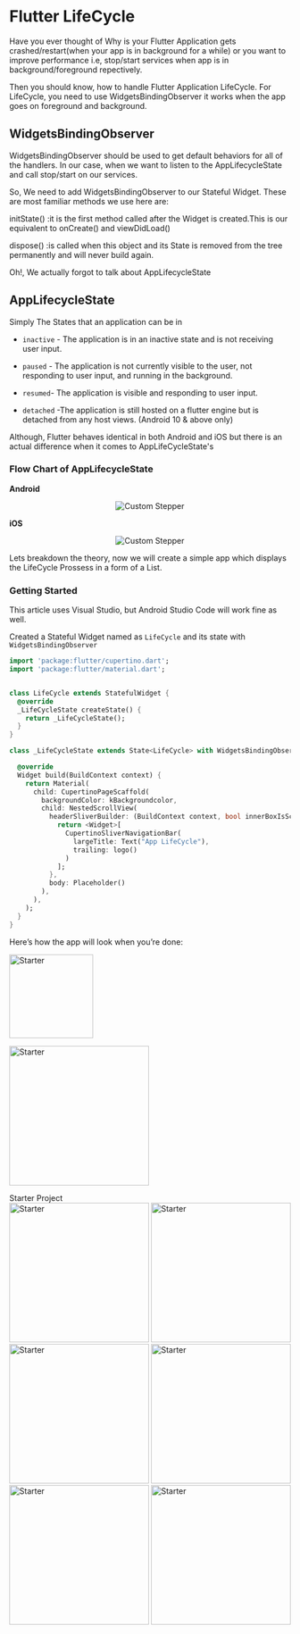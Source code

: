 
# Flutter LifeCycle

Have you ever thought of Why is your Flutter Application gets crashed/restart(when your app is in background for a while) or you want to improve performance  i.e, stop/start services when app is in background/foreground repectively.

Then you should know, how to handle Flutter Application LifeCycle. For LifeCycle, you need to use  WidgetsBindingObserver  it works when the app goes on foreground and background.

## WidgetsBindingObserver

WidgetsBindingObserver should be used to get default behaviors for all of the handlers. In our case, when we want to listen to the AppLifecycleState and call stop/start on our services.

So, We need to add WidgetsBindingObserver to our Stateful Widget. These are most familiar methods we use here are:


initState() :it is the first method called after the Widget is created.This is our equivalent to onCreate() and viewDidLoad()

dispose() :is called when this object and its State is removed from the tree permanently and will never build again.

Oh!, We actually forgot to talk about AppLifecycleState

## AppLifecycleState 

Simply The States that an application can be in

- `inactive` - The application is in an inactive state and is not receiving user input.

- `paused` - The application is not currently visible to the user, not responding to user input, and running in the background.

- `resumed`- The application is visible and responding to user input.

- `detached` -The application is still hosted on a flutter engine but is detached from any host views. (Android 10 & above only)

Although, Flutter behaves identical in both Android and iOS but there is an actual difference when it comes to AppLifeCycleState's

### Flow Chart of AppLifecycleState

**Android**
<p align="center">
<img src="images/FlutterAndroidAppLifeCycle.png" alt="Custom Stepper" >
</a>
</p>

**iOS**
<p align="center">
<img src="images/FlutteriOSAppLifeCycle.png" alt="Custom Stepper" >
</a>
</p>

Lets breakdown the theory, now we will create a simple app which displays the LifeCycle Prossess in a form of a List.

### Getting Started

This article uses Visual Studio, but Android Studio Code will work fine as well.

Created a Stateful Widget named as `LifeCycle` and its state with `WidgetsBindingObserver` 

```dart
import 'package:flutter/cupertino.dart';
import 'package:flutter/material.dart';


class LifeCycle extends StatefulWidget {
  @override
  _LifeCycleState createState() {
    return _LifeCycleState();
  }
}

class _LifeCycleState extends State<LifeCycle> with WidgetsBindingObserver {

  @override
  Widget build(BuildContext context) {
    return Material(
      child: CupertinoPageScaffold(
        backgroundColor: kBackgroundcolor,
        child: NestedScrollView(
          headerSliverBuilder: (BuildContext context, bool innerBoxIsScrolled) {
            return <Widget>[
              CupertinoSliverNavigationBar(
                largeTitle: Text("App LifeCycle"),
                trailing: logo()
              )
            ];
          },
          body: Placeholder()
        ),
      ),
    );
  }
}

```

<p align="top">
<p>Here’s how the app will look when you’re done:</p>
<img src="images/StarterAppCycle.png" width="150" alt="Starter"></a>
</p>


<p>
<img src="images/InitState.png" width="250" alt="Starter" >
</a>
<figcaption>Starter Project<figcaption>
<img src="images/Inactive.png" width="250" alt="Starter" >
</a>
<img src="images/Paused.png" width="250" alt="Starter" >
</a>
<img src="images/Resumed.png" width="250" alt="Starter" >
</a>
<img src="images/FinalState.png" width="250" alt="Starter" >
</a>
<img src="images/AndroidInactive.jpg" width="250" alt="Starter" >
</a>
<img src="images/AndroidMinimise.jpg" width="250" alt="Starter" >
</a>

</a>
</p>

```dart

```
